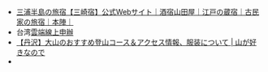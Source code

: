 ---
---
- [三浦半島の旅宿【三崎宿】公式Webサイト｜酒宿山田屋｜江戸の蔵宿｜古民家の旅宿｜本陣｜](https://misakijyuku.jp/)
- 台湾[雲端線上申辦](https://coa.immigration.gov.tw/coa-frontend/overseas-foreign-china)
- [【丹沢】大山のおすすめ登山コース＆アクセス情報、服装について | 山が好きなので](https://tozan.co/archives/787/amp)
- 